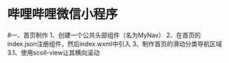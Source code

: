 # 哔哩哔哩微信小程序
#一、首页制作
    1、创建一个公共头部组件（名为MyNav）
    2、在首页的index.json注册组件，然后index.wxml中引入
    3、制作首页的滑动分类导航区域
        3.1、使用scoll-view让其横向滚动
